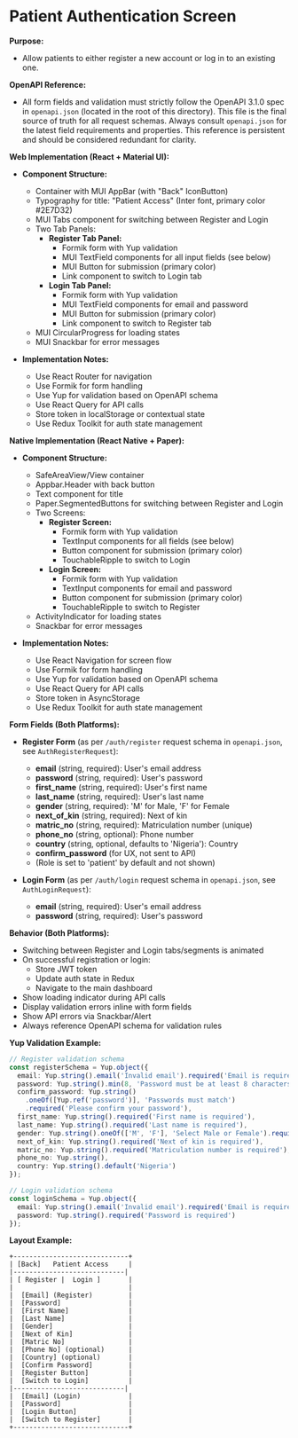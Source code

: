 # Patient Authentication Screen

**Purpose:**
- Allow patients to either register a new account or log in to an existing one.

**OpenAPI Reference:**
- All form fields and validation must strictly follow the OpenAPI 3.1.0 spec in `openapi.json` (located in the root of this directory). This file is the final source of truth for all request schemas. Always consult `openapi.json` for the latest field requirements and properties. This reference is persistent and should be considered redundant for clarity.

**Web Implementation (React + Material UI):**
- **Component Structure:**
  - Container with MUI AppBar (with "Back" IconButton)
  - Typography for title: "Patient Access" (Inter font, primary color #2E7D32)
  - MUI Tabs component for switching between Register and Login
  - Two Tab Panels:
    - **Register Tab Panel:**
      - Formik form with Yup validation
      - MUI TextField components for all input fields (see below)
      - MUI Button for submission (primary color)
      - Link component to switch to Login tab
    - **Login Tab Panel:**
      - Formik form with Yup validation
      - MUI TextField components for email and password
      - MUI Button for submission (primary color)
      - Link component to switch to Register tab
  - MUI CircularProgress for loading states
  - MUI Snackbar for error messages

- **Implementation Notes:**
  - Use React Router for navigation
  - Use Formik for form handling
  - Use Yup for validation based on OpenAPI schema
  - Use React Query for API calls
  - Store token in localStorage or contextual state
  - Use Redux Toolkit for auth state management

**Native Implementation (React Native + Paper):**
- **Component Structure:**
  - SafeAreaView/View container
  - Appbar.Header with back button
  - Text component for title
  - Paper.SegmentedButtons for switching between Register and Login
  - Two Screens:
    - **Register Screen:**
      - Formik form with Yup validation
      - TextInput components for all fields (see below)
      - Button component for submission (primary color)
      - TouchableRipple to switch to Login
    - **Login Screen:**
      - Formik form with Yup validation
      - TextInput components for email and password
      - Button component for submission (primary color)
      - TouchableRipple to switch to Register
  - ActivityIndicator for loading states
  - Snackbar for error messages

- **Implementation Notes:**
  - Use React Navigation for screen flow
  - Use Formik for form handling
  - Use Yup for validation based on OpenAPI schema
  - Use React Query for API calls
  - Store token in AsyncStorage
  - Use Redux Toolkit for auth state management

**Form Fields (Both Platforms):**
- **Register Form** (as per `/auth/register` request schema in `openapi.json`, see `AuthRegisterRequest`):
  - **email** (string, required): User's email address
  - **password** (string, required): User's password
  - **first_name** (string, required): User's first name
  - **last_name** (string, required): User's last name
  - **gender** (string, required): 'M' for Male, 'F' for Female
  - **next_of_kin** (string, required): Next of kin
  - **matric_no** (string, required): Matriculation number (unique)
  - **phone_no** (string, optional): Phone number
  - **country** (string, optional, defaults to 'Nigeria'): Country
  - **confirm_password** (for UX, not sent to API)
  - (Role is set to 'patient' by default and not shown)

- **Login Form** (as per `/auth/login` request schema in `openapi.json`, see `AuthLoginRequest`):
  - **email** (string, required): User's email address
  - **password** (string, required): User's password

**Behavior (Both Platforms):**
- Switching between Register and Login tabs/segments is animated
- On successful registration or login:
  - Store JWT token
  - Update auth state in Redux
  - Navigate to the main dashboard
- Show loading indicator during API calls
- Display validation errors inline with form fields
- Show API errors via Snackbar/Alert
- Always reference OpenAPI schema for validation rules

**Yup Validation Example:**
```typescript
// Register validation schema
const registerSchema = Yup.object({
  email: Yup.string().email('Invalid email').required('Email is required'),
  password: Yup.string().min(8, 'Password must be at least 8 characters').required('Password is required'),
  confirm_password: Yup.string()
    .oneOf([Yup.ref('password')], 'Passwords must match')
    .required('Please confirm your password'),
  first_name: Yup.string().required('First name is required'),
  last_name: Yup.string().required('Last name is required'),
  gender: Yup.string().oneOf(['M', 'F'], 'Select Male or Female').required('Gender is required'),
  next_of_kin: Yup.string().required('Next of kin is required'),
  matric_no: Yup.string().required('Matriculation number is required'),
  phone_no: Yup.string(),
  country: Yup.string().default('Nigeria')
});

// Login validation schema
const loginSchema = Yup.object({
  email: Yup.string().email('Invalid email').required('Email is required'),
  password: Yup.string().required('Password is required')
});
```

**Layout Example:**
```
+-----------------------------+
| [Back]   Patient Access     |
|----------------------------|
| [ Register |  Login ]       |
|                             |
|  [Email] (Register)         |
|  [Password]                 |
|  [First Name]               |
|  [Last Name]                |
|  [Gender]                   |
|  [Next of Kin]              |
|  [Matric No]                |
|  [Phone No] (optional)      |
|  [Country] (optional)       |
|  [Confirm Password]         |
|  [Register Button]          |
|  [Switch to Login]          |
|----------------------------|
|  [Email] (Login)            |
|  [Password]                 |
|  [Login Button]             |
|  [Switch to Register]       |
+-----------------------------+ 